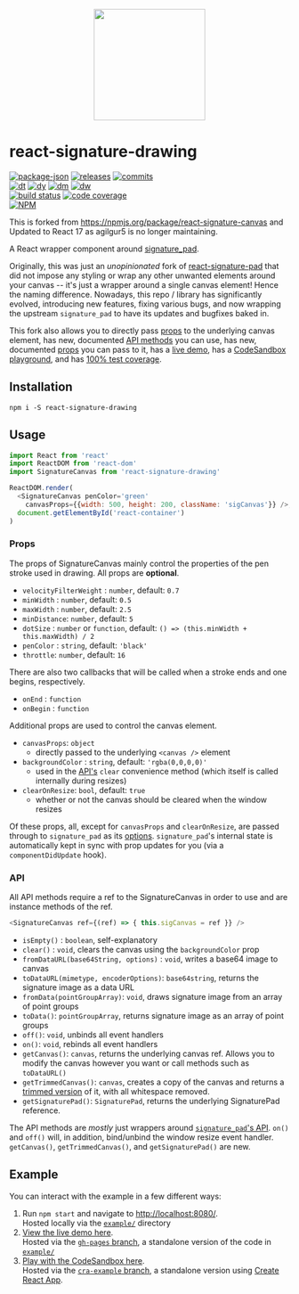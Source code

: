 <!-- markdownlint-disable first-line-heading -->
<p align='center'>
  <img height='200' src='https://media.giphy.com/media/KH1emXYVIh1hT6UrrU/giphy.gif' />
</p>

# react-signature-drawing

<!-- releases / versioning -->
[![package-json](https://img.shields.io/github/package-json/v/luke9216/react-signature-drawing.svg)](https://npmjs.org/package/react-signature-drawing)
[![releases](https://img.shields.io/github/tag-pre/luke9216/react-signature-drawing.svg)](https://github.com/luke9216/react-signature-drawing/releases)
[![commits](https://img.shields.io/github/commits-since/luke9216/react-signature-drawing/v1.0.2.svg)](https://github.com/luke9216/react-signature-drawing/commits/master)
<br><!-- downloads -->
[![dt](https://img.shields.io/npm/dt/react-signature-drawing.svg)](https://npmjs.org/package/react-signature-drawing)
[![dy](https://img.shields.io/npm/dy/react-signature-drawing.svg)](https://npmjs.org/package/react-signature-drawing)
[![dm](https://img.shields.io/npm/dm/react-signature-drawing.svg)](https://npmjs.org/package/react-signature-drawing)
[![dw](https://img.shields.io/npm/dw/react-signature-drawing.svg)](https://npmjs.org/package/react-signature-drawing)
<br><!-- status / activity -->
[![build status](https://img.shields.io/travis/luke9216/react-signature-drawing/master.svg)](https://travis-ci.org/luke9216/react-signature-drawing)
[![code coverage](https://img.shields.io/codecov/c/gh/luke9216/react-signature-drawing/master.svg)](https://codecov.io/gh/luke9216/react-signature-drawing)
<br>
[![NPM](https://nodei.co/npm/react-signature-canvas.png?downloads=true&downloadRank=true&stars=true)](https://npmjs.org/package/react-signature-canvas)
<br>

This is forked from https://npmjs.org/package/react-signature-canvas and Updated to React 17 as agilgur5 is no longer maintaining.

A React wrapper component around [signature_pad](https://github.com/szimek/signature_pad).

Originally, this was just an _unopinionated_ fork of [react-signature-pad](https://github.com/blackjk3/react-signature-pad) that did not impose any styling or wrap any other unwanted elements around your canvas -- it's just a wrapper around a single canvas element!
Hence the naming difference.
Nowadays, this repo / library has significantly evolved, introducing new features, fixing various bugs, and now wrapping the upstream `signature_pad` to have its updates and bugfixes baked in.

This fork also allows you to directly pass [props](#props) to the underlying canvas element, has new, documented [API methods](#api) you can use, has new, documented [props](#props) you can pass to it, has a [live demo](https://luke9216.github.io/react-signature-drawing/), has a [CodeSandbox playground](https://codesandbox.io/s/github/luke9216/react-signature-drawing/tree/cra-example), and has [100% test coverage](https://codecov.io/gh/luke9216/react-signature-drawing).

## Installation

`npm i -S react-signature-drawing`

## Usage

```javascript
import React from 'react'
import ReactDOM from 'react-dom'
import SignatureCanvas from 'react-signature-drawing'

ReactDOM.render(
  <SignatureCanvas penColor='green'
    canvasProps={{width: 500, height: 200, className: 'sigCanvas'}} />,
  document.getElementById('react-container')
)
```

### Props

The props of SignatureCanvas mainly control the properties of the pen stroke used in drawing.
All props are **optional**.

- `velocityFilterWeight` : `number`, default: `0.7`
- `minWidth` : `number`, default: `0.5`
- `maxWidth` : `number`, default: `2.5`
- `minDistance`: `number`, default: `5`
- `dotSize` : `number` or `function`,
  default: `() => (this.minWidth + this.maxWidth) / 2`
- `penColor` : `string`, default: `'black'`
- `throttle`: `number`, default: `16`

There are also two callbacks that will be called when a stroke ends and one begins, respectively.

- `onEnd` : `function`
- `onBegin` : `function`

Additional props are used to control the canvas element.

- `canvasProps`: `object`
  - directly passed to the underlying `<canvas />` element
- `backgroundColor` : `string`, default: `'rgba(0,0,0,0)'`
  - used in the [API's](#api) `clear` convenience method (which itself is called internally during resizes)
- `clearOnResize`: `bool`, default: `true`
  - whether or not the canvas should be cleared when the window resizes

Of these props, all, except for `canvasProps` and `clearOnResize`, are passed through to `signature_pad` as its [options](https://github.com/szimek/signature_pad#options).
`signature_pad`'s internal state is automatically kept in sync with prop updates for you (via a `componentDidUpdate` hook).

### API

All API methods require a ref to the SignatureCanvas in order to use and are instance methods of the ref.

```javascript
<SignatureCanvas ref={(ref) => { this.sigCanvas = ref }} />
```

- `isEmpty()` : `boolean`, self-explanatory
- `clear()` : `void`, clears the canvas using the `backgroundColor` prop
- `fromDataURL(base64String, options)` : `void`, writes a base64 image to canvas
- `toDataURL(mimetype, encoderOptions)`: `base64string`, returns the signature image as a data URL
- `fromData(pointGroupArray)`: `void`, draws signature image from an array of point groups
- `toData()`: `pointGroupArray`, returns signature image as an array of point groups
- `off()`: `void`, unbinds all event handlers
- `on()`: `void`, rebinds all event handlers
- `getCanvas()`: `canvas`, returns the underlying canvas ref.
  Allows you to modify the canvas however you want or call methods such as `toDataURL()`
- `getTrimmedCanvas()`: `canvas`, creates a copy of the canvas and returns a [trimmed version](https://github.com/luke9216/trim-canvas) of it, with all whitespace removed.
- `getSignaturePad()`: `SignaturePad`, returns the underlying SignaturePad reference.

The API methods are _mostly_ just wrappers around [`signature_pad`'s API](https://github.com/szimek/signature_pad#api).
`on()` and `off()` will, in addition, bind/unbind the window resize event handler.
`getCanvas()`, `getTrimmedCanvas()`, and `getSignaturePad()` are new.

## Example

You can interact with the example in a few different ways:

1. Run `npm start` and navigate to [http://localhost:8080/](http://localhost:8080/).<br>
Hosted locally via the [`example/`](example/) directory
1. [View the live demo here](https://luke9216.github.io/react-signature-drawing/).<br>
Hosted via the [`gh-pages` branch](https://github.com/luke9216/react-signature-drawing/tree/gh-pages), a standalone version of the code in [`example/`](example/)
1. [Play with the CodeSandbox here](https://codesandbox.io/s/github/luke9216/react-signature-drawing/tree/cra-example).<br>
Hosted via the [`cra-example` branch](https://github.com/luke9216/react-signature-drawing/tree/gh-pages), a standalone version using [Create React App](https://github.com/facebook/create-react-app).
